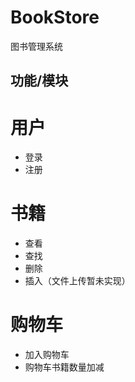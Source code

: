 # BookStore
图书管理系统

## 功能/模块

# 用户
  - 登录
  - 注册
  
# 书籍
  - 查看
  - 查找
  - 删除
  - 插入（文件上传暂未实现）
  
# 购物车
  - 加入购物车
  - 购物车书籍数量加减
